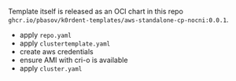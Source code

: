 Template itself is released as an OCI chart in this repo `ghcr.io/pbasov/k0rdent-templates/aws-standalone-cp-nocni:0.0.1`.

- apply `repo.yaml`
- apply `clustertemplate.yaml`
- create aws credentials
- ensure AMI with cri-o is available
- apply `cluster.yaml`